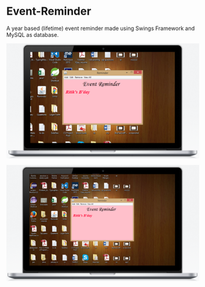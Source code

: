 # Event-Reminder
A year based (lifetime) event reminder made using Swings Framework and MySQL as database.

![Screenshot](/screenshot.png)

![Screenshot](/screenshot1.png)
